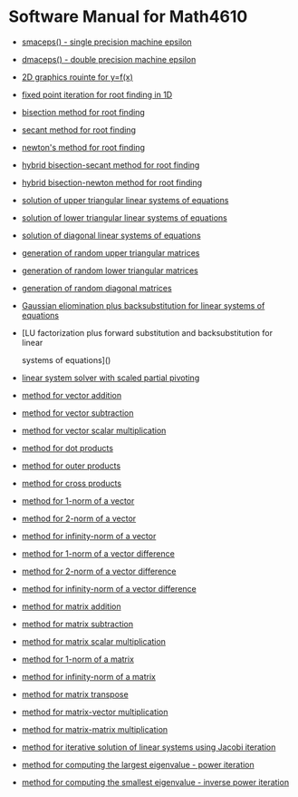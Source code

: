 # Software Manual for Math4610

-  [smaceps() - single precision machine epsilon](softwareManual/smaceps.md)

-  [dmaceps() - double precision machine epsilon](softwareManual/dmaceps.md)

-  [2D graphics rouinte for y=f(x)](softwareManual/functionGraphics.md)

-  [fixed point iteration for root finding in 1D](softwareManual/fixedPointIteration.md)

-  [bisection method for root finding]()

-  [secant method for root finding]()

-  [newton's method for root finding]()

-  [hybrid bisection-secant method for root finding]()

-  [hybrid bisection-newton method for root finding]()

-  [solution of upper triangular linear systems of equations]()

-  [solution of lower triangular linear systems of equations]()

-  [solution of diagonal linear systems of equations]()

-  [generation of random upper triangular matrices]()

-  [generation of random lower triangular matrices]()

-  [generation of random diagonal matrices]()

-  [Gaussian eliomination plus backsubstitution for linear systems of equations]()

-  [LU factorization plus forward substitution and backsubstitution for linear

   systems of equations]()

-  [linear system solver with scaled partial pivoting]()

-  [method for vector addition]()

-  [method for vector subtraction]()

-  [method for vector scalar multiplication]()

-  [method for dot products]()

-  [method for outer products]()

-  [method for cross products]()

-  [method for 1-norm of a vector]()

-  [method for 2-norm of a vector]()

-  [method for infinity-norm of a vector]()

-  [method for 1-norm of a vector difference]()

-  [method for 2-norm of a vector difference]()

-  [method for infinity-norm of a vector difference]()

-  [method for matrix addition]()

-  [method for matrix subtraction]()

-  [method for matrix scalar multiplication]()

-  [method for 1-norm of a matrix]()

-  [method for infinity-norm of a matrix]()

-  [method for matrix transpose]()

-  [method for matrix-vector multiplication]()

-  [method for matrix-matrix multiplication]()

-  [method for iterative solution of linear systems using Jacobi iteration]()

-  [method for computing the largest eigenvalue - power iteration]()

-  [method for computing the smallest eigenvalue - inverse power iteration]()
